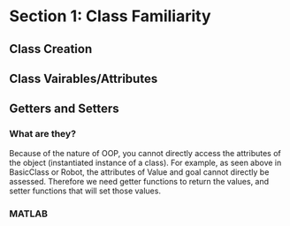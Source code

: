 # Section 1: Class Familiarity
## Class Creation

## Class Vairables/Attributes

## Getters and Setters
### What are they?
Because of the nature of OOP, you cannot directly access the attributes of the object (instantiated instance of a class). For example, as seen above in BasicClass or Robot, the attributes of Value and goal cannot directly be assessed. Therefore we need getter functions to return the values, and setter functions that will set those values.
### MATLAB

